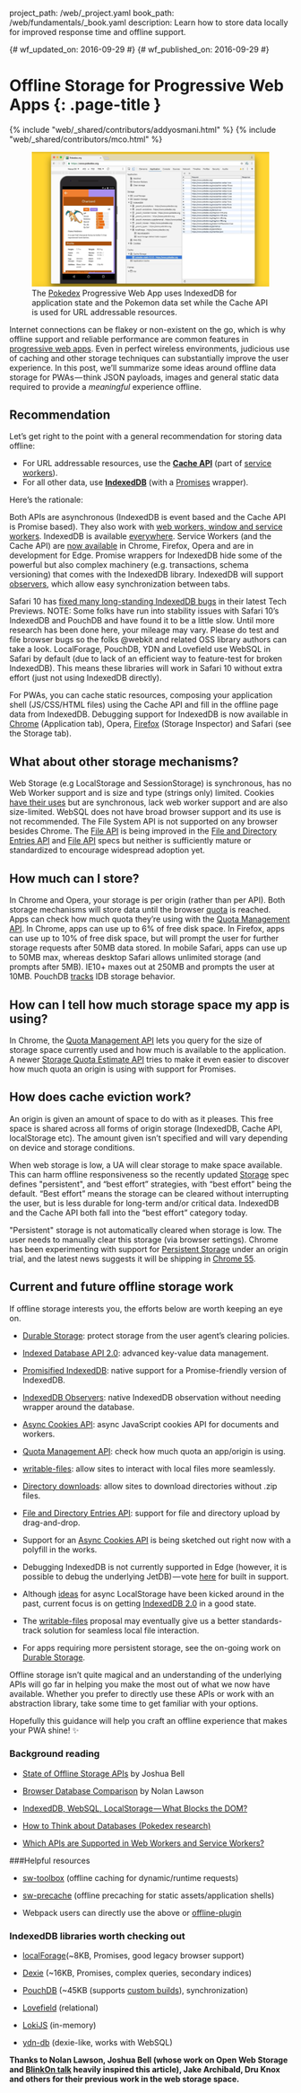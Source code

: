 project_path: /web/_project.yaml
book_path: /web/fundamentals/_book.yaml
description: Learn how to store data locally for improved response time and offline support.

{# wf_updated_on: 2016-09-29 #}
{# wf_published_on: 2016-09-29 #}

# Offline Storage for Progressive Web Apps {: .page-title }

{% include "web/_shared/contributors/addyosmani.html" %}
{% include "web/_shared/contributors/mco.html" %}

<figure class="attempt-right">
  <img src="images/pwa-in-devtools.jpg" alt="PWA in DevTools">
  <figcaption>
    The <a href="https://pokedex.org" class="external">Pokedex</a>
    Progressive Web App uses IndexedDB for application state and the Pokemon
    data set while the Cache API is used for URL addressable resources.
  </figcaption>
</figure>

Internet connections can be flakey or non-existent on the go, which is why
offline support and reliable performance are common features in [progressive
web apps](/web/progressive-web-apps/). Even in
perfect wireless environments, judicious use of caching and other storage
techniques can substantially improve the user experience. In this post, we’ll
summarize some ideas around offline data storage for PWAs — think JSON
payloads, images and general static data required to provide a *meaningful*
experience offline.

<div class="clearfix"></div>

## Recommendation

Let’s get right to the point with a general recommendation for storing data
offline:

* For URL addressable resources, use the [**Cache API**](https://davidwalsh.name/cache)
  (part of [service workers](/web/fundamentals/primers/service-worker/)).
* For all other data, use [**IndexedDB**](https://developer.mozilla.org/en-US/docs/Web/API/IndexedDB_API)
  (with a [Promises](http://www.html5rocks.com/en/tutorials/es6/promises/) wrapper).

Here’s the rationale:

Both APIs are asynchronous (IndexedDB is event based and the Cache API is
Promise based). They also work with [web workers, window and service
workers](https://nolanlawson.github.io/html5workertest/). IndexedDB is
available [everywhere](http://caniuse.com/#feat=indexeddb). Service
Workers (and the Cache API) are
[now available](https://jakearchibald.github.io/isserviceworkerready/) in Chrome,
Firefox, Opera and are in development for Edge. Promise wrappers for
IndexedDB hide some of the powerful but also complex machinery
(e.g. transactions, schema versioning) that comes with the IndexedDB
library. IndexedDB will support
[observers](https://github.com/WICG/indexed-db-observers), which allow easy
synchronization between tabs.

Safari 10 has
[fixed many long-standing IndexedDB bugs](https://gist.github.com/nolanlawson/08eb857c6b17a30c1b26)
in their latest Tech Previews. NOTE:  Some folks have run into stability
issues with Safari 10’s IndexedDB and PouchDB and have found it to be a
little slow. Until more research has been done here, your mileage may vary.
Please do test and file browser bugs so the folks @webkit and related OSS
library authors can take a look. LocalForage, PouchDB, YDN and Lovefield
use WebSQL in Safari by default (due to lack of an efficient way to
feature-test for broken IndexedDB). This means these libraries will work
in Safari 10 without extra effort (just not using IndexedDB directly).

For PWAs, you can cache static resources, composing your application shell
(JS/CSS/HTML files) using the Cache API and fill in the offline page data from
IndexedDB. Debugging support for IndexedDB is now available in
[Chrome](/web/tools/chrome-devtools/iterate/manage-data/local-storage)
(Application tab),
Opera, [Firefox](https://developer.mozilla.org/en-US/docs/Tools/Storage_Inspector)
(Storage Inspector) and Safari (see the Storage tab).

## What about other storage mechanisms?

Web Storage (e.g LocalStorage and SessionStorage) is synchronous, has no Web
Worker support and is size and type (strings only) limited. Cookies [have their
uses](https://developer.mozilla.org/en-US/docs/Web/HTTP/Cookies) but are
synchronous, lack web worker support and are also size-limited.
WebSQL does not have broad browser support and its use is not recommended.
The File System API is not supported on any browser besides Chrome. The
[File API](https://developer.mozilla.org/en-US/docs/Web/API/File) is
being improved in the
[File and Directory Entries API](https://wicg.github.io/entries-api/)
and [File API](https://w3c.github.io/FileAPI/) specs but neither is
sufficiently mature or standardized to encourage widespread adoption yet.

## How much can I store?

In Chrome and Opera, your storage is per origin (rather than per API). Both
storage mechanisms will store data until the browser
[quota](http://www.html5rocks.com/en/tutorials/offline/quota-research/) is
reached. Apps can check how much quota they’re using with the [Quota Management
API](https://www.w3.org/TR/quota-api/). In Chrome, apps can use up to 6% of free
disk space. In Firefox, apps can use up to 10% of free disk space, but will
prompt the user for further storage requests after 50MB data stored. In mobile
Safari, apps can use up to 50MB max, whereas desktop Safari allows unlimited
storage (and prompts after 5MB). IE10+ maxes out at 250MB and prompts the user
at 10MB. PouchDB [tracks](https://pouchdb.com/faq.html#data_limits) IDB storage
behavior.

## How can I tell how much storage space my app is using?

In Chrome, the [Quota Management API](https://www.w3.org/TR/quota-api/) lets
you query for the size of storage space currently used and how much is
available to the application. A newer [Storage Quota Estimate
API](https://www.chromestatus.com/features/5630353511284736) tries to make it
even easier to discover how much quota an origin is using with support for
Promises.

## How does cache eviction work?

An origin is given an amount of space to do with as it pleases. This free space
is shared across all forms of origin storage (IndexedDB, Cache API,
localStorage etc). The amount given isn’t specified and will vary depending on
device and storage conditions.

When web storage is low, a UA will clear storage to make space available. This
can harm offline responsiveness so the recently updated
[Storage](https://storage.spec.whatwg.org/) spec defines "persistent", and
“best effort” strategies, with “best effort” being the default. “Best effort”
means the storage can be cleared without interrupting the user, but is less
durable for long-term and/or critical data. IndexedDB and the Cache API both
fall into the “best effort” category today.

"Persistent" storage is not automatically cleared when storage is low. The
user needs to manually clear this storage (via browser settings). Chrome has
been experimenting with support for [Persistent
Storage](/web/updates/2016/06/persistent-storage)
under an origin trial, and the latest news suggests it will be shipping in
[Chrome
55](https://groups.google.com/a/chromium.org/d/msg/blink-dev/5Sihi1iAXYc/wnvNDFIPAQAJ).

## Current and future offline storage work

If offline storage interests you, the efforts below are worth keeping an eye
on.

* [Durable Storage](https://storage.spec.whatwg.org/): protect storage from
the user agent’s clearing policies.

* [Indexed Database API 2.0](https://w3c.github.io/IndexedDB/): advanced
key-value data management.

* [Promisified
IndexedDB](https://github.com/inexorabletash/indexeddb-promises): native
support for a Promise-friendly version of IndexedDB.

* [IndexedDB Observers](https://github.com/WICG/indexed-db-observers): native
IndexedDB observation without needing wrapper around the database.

* [Async Cookies API](https://github.com/bsittler/async-cookies-api): async
JavaScript cookies API for documents and workers.

* [Quota Management API](https://www.w3.org/TR/quota-api/): check how much
quota an app/origin is using.

* [writable-files](https://github.com/WICG/writable-files): allow sites to
interact with local files more seamlessly.

* [Directory downloads](https://github.com/drufball/directory-download): allow
sites to download directories without .zip files.

* [File and Directory Entries API](https://wicg.github.io/entries-api/):
support for file and directory upload by drag-and-drop.

* Support for an [Async Cookies
API](https://github.com/WICG/async-cookies-api) is being sketched out right now
with a polyfill in the works.

* Debugging IndexedDB is not currently supported in Edge (however, it is possible to
debug the underlying JetDB) — vote
[here](https://wpdev.uservoice.com/forums/257854-microsoft-edge-developer/suggestions/6517763-indexeddb-explorer-in-dev-tools)
for built in support.

* Although [ideas](https://github.com/slightlyoff/async-local-storage) for
async LocalStorage have been kicked around in the past, current focus is on getting
[IndexedDB 2.0](https://w3c.github.io/IndexedDB/) in a good state.

* The [writable-files](https://github.com/WICG/writable-files) proposal may
eventually give us a better standards-track solution for seamless local file
interaction.

* For apps requiring more persistent storage, see the on-going work on
[Durable Storage](https://storage.spec.whatwg.org/).

Offline storage isn’t quite magical and an understanding of the underlying APIs
will go far in helping you make the most out of what we now have available.
Whether you prefer to directly use these APIs or work with an abstraction
library, take some time to get familiar with your options.

Hopefully this guidance will help you craft an offline experience that makes your
PWA shine! ✨

### Background reading

* [State of Offline Storage
APIs](https://docs.google.com/presentation/d/11CJnf77N45qPFAhASwnfRNeEMJfR-E_x05v1Z6Rh5HA/edit)
by Joshua Bell

* [Browser Database
Comparison](http://nolanlawson.github.io/database-comparison/) by Nolan Lawson

* [IndexedDB, WebSQL, LocalStorage — What Blocks the
DOM?](https://nolanlawson.com/2015/09/29/indexeddb-websql-localstorage-what-blocks-the-dom/)

* [How to Think about Databases (Pokedex
research)](https://nolanlawson.com/2016/02/08/how-to-think-about-databases/)

* [Which APIs are Supported in Web Workers and Service
Workers?](https://nolanlawson.github.io/html5workertest/)

###Helpful resources

* [sw-toolbox](https://github.com/GoogleChrome/sw-toolbox) (offline caching
for dynamic/runtime requests)

* [sw-precache](https://github.com/GoogleChrome/sw-precache) (offline
precaching for static assets/application shells)

* Webpack users can directly use the above or
[offline-plugin](https://github.com/NekR/offline-plugin)

### IndexedDB libraries worth checking out

* [localForage](https://mozilla.github.io/localForage/)(~8KB, Promises, good
legacy browser support)

* [Dexie](http://dexie.org/) (~16KB, Promises, complex queries, secondary
indices)

* [PouchDB](https://pouchdb.com/) (~45KB (supports [custom
builds](https://pouchdb.com/2016/06/06/introducing-pouchdb-custom-builds.html)),
synchronization)

* [Lovefield](https://github.com/google/lovefield) (relational)

* [LokiJS](http://lokijs.org/#/) (in-memory)

* [ydn-db](https://github.com/yathit/ydn-db) (dexie-like, works with WebSQL)

**Thanks to Nolan Lawson, Joshua Bell (whose work on Open Web Storage and
[BlinkOn talk](https://docs.google.com/presentation/d/11CJnf77N45qPFAhASwnfRNeEMJfR-E_x05v1Z6Rh5HA/edit)
heavily inspired this article), Jake Archibald, Dru Knox and others for their
previous work in the web storage space.**

